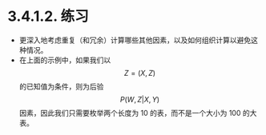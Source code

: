 # 3.4.1.2. 练习

* 更深入地考虑重复（和冗余）计算哪些其他因素，以及如何组织计算以避免这种情况。
* 在上面的示例中，如果我们以$$Z=(X,Z)$$  的已知值为条件，则为后验$$P(W,Z|X,Y)$$  因素，因此我们只需要枚举两个长度为 10 的表，而不是一个大小为 100 的大表。

